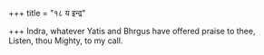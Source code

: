 +++
title = "१८ य इन्द्र"

+++
Indra, whatever Yatis and Bhrgus have offered praise to thee,  
     Listen, thou Mighty, to my call.